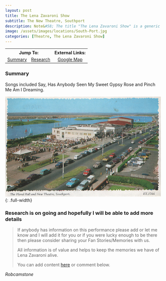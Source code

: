 ```yaml
---
layout: post
title: The Lena Zavaroni Show
subtitle: The New Theatre, Southport
description: Note&#58; The title "The Lena Zavaroni Show" is a generic name for shows Starring Lena Zavaroni that had no original show title for the theatre at which Lena was appearing.
image: /assets/images/locations/South-Port.jpg
categories: [Theatre, The Lena Zavaroni Show]
---
```


<table>
<tr align="center">
<th colspan="2">Jump To:</th>
<th>External Links:</th>
</tr>

<tr align="center">
<td><a href="#summary">Summary</a></td>
<td><a href="#research-is-on-going-and-hopefully-i-will-be-able-to-add-more-details">Research</a></td>
<td><a href="https://www.google.com/maps/d/u/0/viewer?mid=1D1D0ERV_FQMNb9XZzJ-J3yUlK8aI4vhI&hl=en&ll=53.65201430000001%2C-3.0062123999999812&z=19">Google Map</a></td>
</tr>
</table>

### Summary
Songs included Say, Has Anybody Seen My Sweet Gypsy Rose and Pinch Me Am I Dreaming.


![](/assets/images/locations/South-Port.jpg){: .full-width}

### Research is on going and hopefully I will be able to add more details
> If anybody has information on this performance please add or let me know and I will add it for you or if you were lucky enough to be there then please consider sharing your Fan Stories/Memories with us.
>
> All information is of value and helps to keep the memories we have of Lena Zavaroni alive.
>
> You can add content [here](https://github.com/FanzOfLenaZavaroni/fanzoflenazavaroni.github.io) or comment below.

<cite>Robcamstone</cite>

